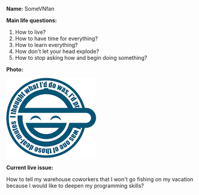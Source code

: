**Name:** SomeVNfan

**Main life questions:** 
1. How to live? 
2. How to have time for everything? 
3. How to learn everything? 
4. How don't let your head explode?
5. How to stop asking how and begin doing something?
   
**Photo:** 

![alt text](image.png)

**Current live issue:**

How to tell my warehouse coworkers that I won't go fishing on my vacation because I would like to deepen my programming skills?
